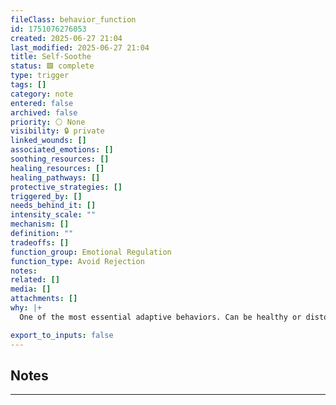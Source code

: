 ```yaml
---
fileClass: behavior_function
id: 1751076276053
created: 2025-06-27 21:04
last_modified: 2025-06-27 21:04
title: Self-Soothe
status: 🟩 complete
type: trigger
tags: []
category: note
entered: false
archived: false
priority: ⚪ None
visibility: 🔒 private
linked_wounds: []
associated_emotions: []
soothing_resources: []
healing_resources: []
healing_pathways: []
protective_strategies: []
triggered_by: []
needs_behind_it: []
intensity_scale: ""
mechanism: []
definition: ""
tradeoffs: []
function_group: Emotional Regulation
function_type: Avoid Rejection
notes: 
related: []
media: []
attachments: []
why: |+
  One of the most essential adaptive behaviors. Can be healthy or distorted depending on the emotional state and wound beneath it.

export_to_inputs: false
---
```


## Notes
---


